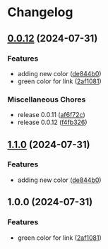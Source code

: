 # Changelog

## [0.0.12](https://github.com/ksanchezq17/release-please-test/compare/my-app-v1.1.0...my-app@v0.0.12) (2024-07-31)


### Features

* adding new color ([de844b0](https://github.com/ksanchezq17/release-please-test/commit/de844b05b8eeac8b93def4f2db86c34f803bf91f))
* green color for  link ([2af1081](https://github.com/ksanchezq17/release-please-test/commit/2af10815304b6a619ed87ace98a5d6d7e26ccf78))


### Miscellaneous Chores

* release 0.0.11 ([af6f72c](https://github.com/ksanchezq17/release-please-test/commit/af6f72c6c35de525acdafb1b0a8143a57479b3df))
* release 0.0.12 ([f4fb326](https://github.com/ksanchezq17/release-please-test/commit/f4fb3260fcee2225928d95c310c9a5a43445010c))

## [1.1.0](https://github.com/ksanchezq17/release-please-test/compare/my-app@v1.0.0...my-app@v1.1.0) (2024-07-31)


### Features

* adding new color ([de844b0](https://github.com/ksanchezq17/release-please-test/commit/de844b05b8eeac8b93def4f2db86c34f803bf91f))

## 1.0.0 (2024-07-31)


### Features

* green color for  link ([2af1081](https://github.com/ksanchezq17/release-please-test/commit/2af10815304b6a619ed87ace98a5d6d7e26ccf78))
